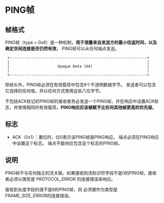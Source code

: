 # PING帧

## 帧格式

PING帧（type = 0x6）是一种机制，**用于测量来自发送方的最小往返时间，以及确定空闲连接是否仍然有效**。 PING帧可以从任何端点发送。

```
 +---------------------------------------------------------------+
 |                                                               |
 |                      Opaque Data (64)                         |
 |                                                               |
 +---------------------------------------------------------------+
```

除帧头外，PING帧必须在有效载荷中包含8个不透明数据字节。 发送者可以包含它选择的任何值，并以任何方式使用这些八位字节。 

不包括ACK标记的PING帧的接收者务必发送一个PING帧，并在响应中设置ACK标志，并使用相同的有效载荷。**PING响应应该被赋予比任何其他帧更高的优先级**。

## 标志

- ACK（0x1）：置位时，位0表示该PING帧是PING响应。 端点必须在PING响应中设置这个标志。 端点不能响应包含这个标志的PING帧。

## 说明

PING帧不与任何独立的流关联。如果接收到流标识符字段不是0的PING帧，接收者必须以类型是 PROTOCOL_ERROR 的连接错误来响应。

接收到长度字段的值不是8的PING帧，则 必须被作为类型是FRAME_SIZE_ERROR的连接错误。